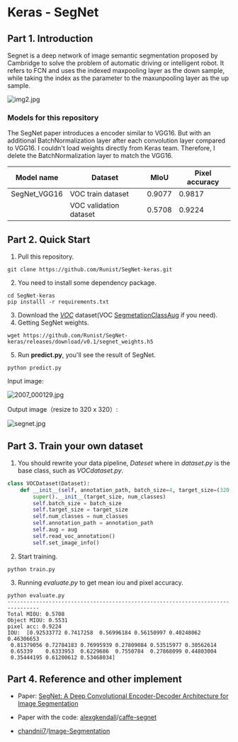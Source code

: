 # Keras  - SegNet

## Part 1. Introduction

Segnet is a deep network of image semantic segmentation proposed by Cambridge to solve the problem of automatic driving or intelligent robot. It refers to FCN and uses the indexed maxpooling layer as the down sample, while taking the index as the parameter to the maxunpooling layer as the up sample.

![img2.jpg](https://i.loli.net/2021/07/01/vkmZc3xz4SdsgAX.jpg)

### Models for this repository

The SegNet paper introduces a encoder similar to VGG16. But with an additional BatchNormalization layer after each convolution layer compared to VGG16. I couldn't load weights directly from Keras team. Therefore, I delete the BatchNormalization layer to match the VGG16.

| Model name   | Dataset                | MIoU   | Pixel accuracy |
| ------------ | ---------------------- | ------ | -------------- |
| SegNet_VGG16 | VOC train dataset      | 0.9077 | 0.9817         |
|              | VOC validation dataset | 0.5708 | 0.9224         |



## Part 2. Quick  Start

1. Pull this repository.

```shell
git clone https://github.com/Runist/SegNet-keras.git
```

2. You need to install some dependency package.

```shell
cd SegNet-keras
pip installl -r requirements.txt
```

3. Download the *[VOC](https://www.kaggle.com/huanghanchina/pascal-voc-2012)* dataset(VOC [SegmetationClassAug](http://home.bharathh.info/pubs/codes/SBD/download.html) if you need).  
4. Getting SegNet weights.

```shell
wget https://github.com/Runist/SegNet-keras/releases/download/v0.1/segnet_weights.h5
```

5. Run **predict.py**, you'll see the result of SegNet.

```shell
python predict.py
```

Input image:

![2007_000129.jpg](https://i.loli.net/2021/06/30/wetEJVlFqZ9digL.jpg)

Output image（resize to 320 x 320）:

![segnet.jpg](https://i.loli.net/2021/07/01/rhszImEFviVktWJ.jpg)

## Part 3. Train your own dataset

1. You should rewrite your data pipeline, *Dateset* where in *dataset.py* is the base class, such as  *VOCdataset.py*. 

```python
class VOCDataset(Dataset):
    def __init__(self, annotation_path, batch_size=4, target_size=(320, 320), num_classes=21, aug=False):
        super().__init__(target_size, num_classes)
        self.batch_size = batch_size
        self.target_size = target_size
        self.num_classes = num_classes
        self.annotation_path = annotation_path
        self.aug = aug
        self.read_voc_annotation()
        self.set_image_info()
```

2. Start training.

```shell
python train.py
```

3. Running *evaluate.py* to get mean iou and pixel accuracy.

```shell
python evaluate.py
--------------------------------------------------------------------------------
Total MIOU: 0.5708
Object MIOU: 0.5531
pixel acc: 0.9224
IOU:  [0.92533772 0.7417258  0.56996184 0.56150997 0.40248062 0.46306653
 0.81379056 0.72784183 0.76995939 0.27809084 0.53515977 0.30562614
 0.65339    0.6333953  0.6229686  0.7550784  0.27868099 0.44803004
 0.35444195 0.61200612 0.53468034]
```

   

## Part 4. Reference and other implement

- Paper: [SegNet: A Deep Convolutional Encoder-Decoder Architecture for Image Segmentation](https://arxiv.org/abs/1511.00561)

- Paper with the code: [alexgkendall](https://github.com/alexgkendall)/[caffe-segnet](https://github.com/alexgkendall/caffe-segnet)

- [chandnii7](https://github.com/chandnii7)/[Image-Segmentation](https://github.com/chandnii7/Image-Segmentation)

  
